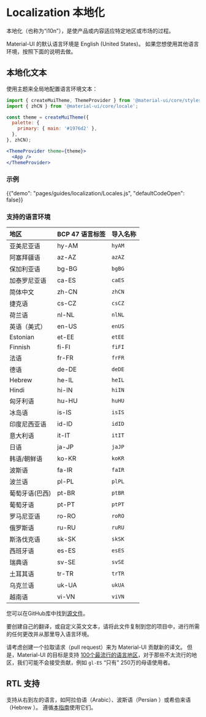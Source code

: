 # Localization 本地化

<p class="description">本地化（也称为“i10n”），是使产品或内容适应特定地区或市场的过程。</p>

Material-UI 的默认语言环境是 English (United States)。 如果您想使用其他语言环境，按照下面的说明去做。

## 本地化文本

使用主题来全局地配置语言环境文本：

```jsx
import { createMuiTheme, ThemeProvider } from '@material-ui/core/styles';
import { zhCN } from '@material-ui/core/locale';

const theme = createMuiTheme({
  palette: {
    primary: { main: '#1976d2' },
  },
}, zhCN);

<ThemeProvider theme={theme}>
  <App />
</ThemeProvider>
```

### 示例

{{"demo": "pages/guides/localization/Locales.js", "defaultCodeOpen": false}}

### 支持的语言环境

| 地区       | BCP 47 语言标签 | 导入名称   |
|:-------- |:----------- |:------ |
| 亚美尼亚语    | hy-AM       | `hyAM` |
| 阿塞拜疆语    | az-AZ       | `azAZ` |
| 保加利亚语    | bg-BG       | `bgBG` |
| 加泰罗尼亚语   | ca-ES       | `caES` |
| 简体中文     | zh-CN       | `zhCN` |
| 捷克语      | cs-CZ       | `csCZ` |
| 荷兰语      | nl-NL       | `nlNL` |
| 英语（美式）   | en-US       | `enUS` |
| Estonian | et-EE       | `etEE` |
| Finnish  | fi-FI       | `fiFI` |
| 法语       | fr-FR       | `frFR` |
| 德语       | de-DE       | `deDE` |
| Hebrew   | he-IL       | `heIL` |
| Hindi    | hi-IN       | `hiIN` |
| 匈牙利语     | hu-HU       | `huHU` |
| 冰岛语      | is-IS       | `isIS` |
| 印度尼西亚语   | id-ID       | `idID` |
| 意大利语     | it-IT       | `itIT` |
| 日语       | ja-JP       | `jaJP` |
| 韩语/朝鲜语   | ko-KR       | `koKR` |
| 波斯语      | fa-IR       | `faIR` |
| 波兰语      | pl-PL       | `plPL` |
| 葡萄牙语(巴西) | pt-BR       | `ptBR` |
| 葡萄牙语     | pt-PT       | `ptPT` |
| 罗马尼亚语    | ro-RO       | `roRO` |
| 俄罗斯语     | ru-RU       | `ruRU` |
| 斯洛伐克语    | sk-SK       | `skSK` |
| 西班牙语     | es-ES       | `esES` |
| 瑞典语      | sv-SE       | `svSE` |
| 土耳其语     | tr-TR       | `trTR` |
| 乌克兰语     | uk-UA       | `ukUA` |
| 越南语      | vi-VN       | `viVN` |

您可以在GitHub库中找到[源文件](https://github.com/mui-org/material-ui/blob/master/packages/material-ui/src/locale/index.ts)。

要创建自己的翻译，或自定义英文文本，请将此文件复制到您的项目中，进行所需的任何更改并从那里导入语言环境。

请考虑创建一个拉取请求（pull request）来为 Material-UI 贡献新的译文。 但是，Material-UI 的目标是支持 [100个最流行的语言地区](https://en.wikipedia.org/wiki/List_of_languages_by_number_of_native_speakers)，对于那些不太流行的地区，我们可能不会接受贡献，例如  `gl-ES`  “只有” 250万的母语使用者。

## RTL 支持

支持从右到左的语言，如阿拉伯语（Arabic）、波斯语（Persian ）或希伯来语（Hebrew ）。 遵循[本指南](/guides/right-to-left/)使用它们。

